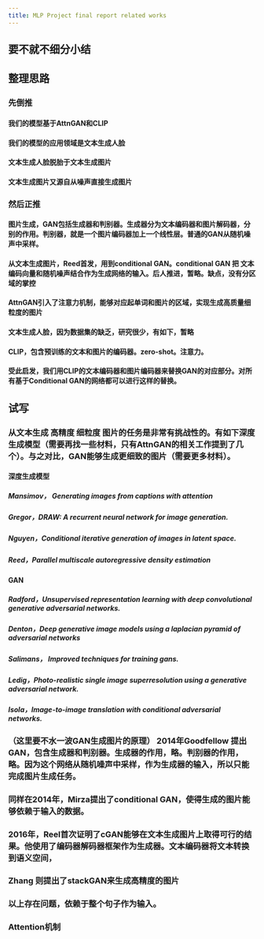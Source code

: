 ```yaml
---
title: MLP Project final report related works
---
```


## 要不就不细分小结
## 整理思路
### 先倒推
#### 我们的模型基于AttnGAN和CLIP
#### 我们的模型的应用领域是文本生成人脸
#### 文本生成人脸脱胎于文本生成图片
#### 文本生成图片又源自从噪声直接生成图片
### 然后正推
#### 图片生成，GAN包括生成器和判别器。生成器分为文本编码器和图片解码器，分别的作用。判别器，就是一个图片编码器加上一个线性层。普通的GAN从随机噪声中采样。
#### 从文本生成图片，Reed首发，用到conditional GAN。conditional GAN 把 文本编码向量和随机噪声结合作为生成网络的输入。后人推进，暂略。缺点，没有分区域的掌控
#### AttnGAN引入了注意力机制，能够对应起单词和图片的区域，实现生成高质量细粒度的图片
#### 文本生成人脸，因为数据集的缺乏，研究很少，有如下，暂略
#### CLIP，包含预训练的文本和图片的编码器。zero-shot。注意力。
#### 受此启发，我们用CLIP的文本编码器和图片编码器来替换GAN的对应部分。对所有基于Conditional GAN的网络都可以进行这样的替换。
## 试写
### 从文本生成 高精度 细粒度 图片的任务是非常有挑战性的。有如下深度生成模型（需要再找一些材料，只有AttnGAN的相关工作提到了几个）。与之对比，GAN能够生成更细致的图片（需要更多材料）。
#### 深度生成模型
##### Mansimov， Generating images from captions with attention
##### Gregor，DRAW: A recurrent neural network for image generation.
##### Nguyen，Conditional iterative generation of images in latent space.
##### Reed，Parallel multiscale autoregressive density estimation
#### GAN
##### Radford，Unsupervised representation learning with deep convolutional generative adversarial networks.
##### Denton，Deep generative image models using a laplacian pyramid of adversarial networks
##### Salimans， Improved techniques for training gans.
##### Ledig，Photo-realistic single image superresolution using a generative adversarial network.
##### Isola，Image-to-image translation with conditional adversarial networks.
### （这里要不水一波GAN生成图片的原理） 2014年Goodfellow 提出 GAN，包含生成器和判别器。生成器的作用，略。判别器的作用，略。因为这个网络从随机噪声中采样，作为生成器的输入，所以只能完成**图片生成**任务。
### 同样在2014年，Mirza提出了conditional GAN，使得生成的图片能够依赖于输入的数据。
### 2016年，Reel首次证明了cGAN能够在**文本生成图片**上取得可行的结果。他使用了编码器解码器框架作为生成器。文本编码器将文本转换到语义空间，
### Zhang 则提出了stackGAN来生成**高精度**的图片
### 以上存在问题，依赖于整个句子作为输入。
### Attention机制
